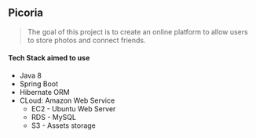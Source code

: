 ## Picoria
>The goal of this project is to create an online platform to allow users to store photos and connect friends.

#### Tech Stack aimed to use
* Java 8
* Spring Boot
* Hibernate ORM
* CLoud: Amazon Web Service
    * EC2   - Ubuntu Web Server
    * RDS   - MySQL
    * S3    - Assets storage
